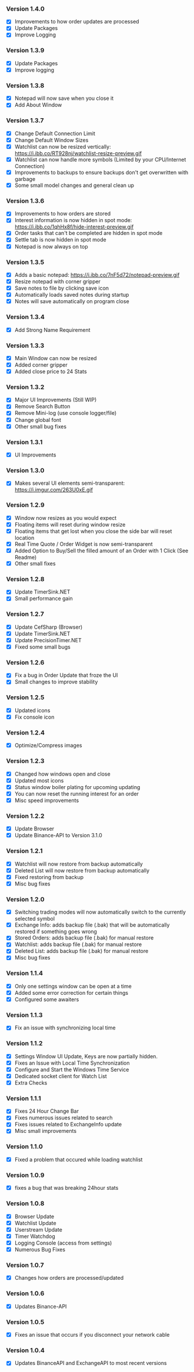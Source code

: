 ### Version 1.4.0
- [x] Improvements to how order updates are processed
- [x] Update Packages
- [x] Improve Logging

### Version 1.3.9
- [x] Update Packages
- [x] Improve logging

### Version 1.3.8
- [x] Notepad will now save when you close it
- [x] Add About Window

### Version 1.3.7
- [x] Change Default Connection Limit
- [x] Change Default Window Sizes
- [x] Watchlist can now be resized vertically: https://i.ibb.co/RT928nj/watchlist-resize-preview.gif
- [x] Watchlist can now handle more symbols (Limited by your CPU/Internet Connection)
- [x] Improvements to backups to ensure backups don't get overwritten with garbage
- [x] Some small model changes and general clean up

### Version 1.3.6
- [x] Improvements to how orders are stored
- [x] Interest information is now hidden in spot mode: https://i.ibb.co/1qhHx8f/hide-interest-preview.gif
- [x] Order tasks that can't be completed are hidden in spot mode
- [x] Settle tab is now hidden in spot mode
- [x] Notepad is now always on top

### Version 1.3.5
- [x] Adds a basic notepad: https://i.ibb.co/7nF5d72/notepad-preview.gif
- [x] Resize notepad with corner gripper
- [x] Save notes to file by clicking save icon
- [x] Automatically loads saved notes during startup
- [x] Notes will save automatically on program close

### Version 1.3.4
- [x] Add Strong Name Requirement

### Version 1.3.3
- [x] Main Window can now be resized
- [x] Added corner gripper
- [x] Added close price to 24 Stats

### Version 1.3.2
- [x] Major UI Improvements (Still WIP)
- [x] Remove Search Button
- [x] Remove Mini-log (use console logger/file)
- [x] Change global font
- [x] Other small bug fixes

### Version 1.3.1
- [x] UI Improvements

### Version 1.3.0
- [x] Makes several UI elements semi-transparent: https://i.imgur.com/263U0xE.gif

### Version 1.2.9
- [x] Window now resizes as you would expect
- [x] Floating items will reset during window resize
- [x] Floating items that get lost when you close the side bar will reset location
- [x] Real Time Quote / Order Widget is now semi-transparent
- [x] Added Option to Buy/Sell the filled amount of an Order with 1 Click (See Readme)
- [x] Other small fixes

### Version 1.2.8
- [x] Update TimerSink.NET
- [x] Small performance gain 

### Version 1.2.7
- [x] Update CefSharp (Browser)
- [x] Update TimerSink.NET
- [x] Update PrecisionTimer.NET
- [x] Fixed some small bugs

### Version 1.2.6
- [x] Fix a bug in Order Update that froze the UI
- [x] Small changes to improve stability

### Version 1.2.5
- [x] Updated icons
- [x] Fix console icon

### Version 1.2.4
- [x] Optimize/Compress images

### Version 1.2.3
- [x] Changed how windows open and close
- [x] Updated most icons
- [x] Status window boiler plating for upcoming updating
- [x] You can now reset the running interest for an order
- [x] Misc speed improvements

### Version 1.2.2
- [x] Update Browser
- [x] Update Binance-API to Version 3.1.0

### Version 1.2.1
- [x] Watchlist will now restore from backup automatically
- [x] Deleted List will now restore from backup automatically
- [x] Fixed restoring from backup
- [x] Misc bug fixes

### Version 1.2.0
- [x] Switching trading modes will now automatically switch to the currently selected symbol
- [x] Exchange Info:  adds backup file (.bak) that will be automatically restored if something goes wrong
- [x] Stored Orders: adds backup file (.bak) for manual restore
- [x] Watchlist: adds backup file (.bak) for manual restore
- [x] Deleted List: adds backup file (.bak) for manual restore
- [x] Misc bug fixes

### Version 1.1.4
- [x] Only one settings window can be open at a time
- [x] Added some error correction for certain things
- [x] Configured some awaiters

### Version 1.1.3
- [x] Fix an issue with synchronizing local time

### Version 1.1.2
- [x] Settings Window UI Update, Keys are now partially hidden.
- [x] Fixes an Issue with Local Time Synchronization
- [x] Configure and Start the Windows Time Service
- [x] Dedicated socket client for Watch List
- [x] Extra Checks 

### Version 1.1.1
- [x] Fixes 24 Hour Change Bar
- [x] Fixes numerous issues related to search
- [x] Fixes issues related to ExchangeInfo update
- [x] Misc small improvements

### Version 1.1.0
- [x] Fixed a problem that occured while loading watchlist

### Version 1.0.9
- [x] fixes a bug that was breaking 24hour stats

### Version 1.0.8
- [x] Browser Update
- [x] Watchlist Update
- [x] Userstream Update
- [x] Timer Watchdog
- [x] Logging Console (access from settings)
- [x] Numerous Bug Fixes

### Version 1.0.7
- [x] Changes how orders are processed/updated

### Version 1.0.6
- [x] Updates Binance-API

### Version 1.0.5
- [x] Fixes an issue that occurs if you disconnect your network cable

### Version 1.0.4
- [x] Updates BinanceAPI and ExchangeAPI to most recent versions
